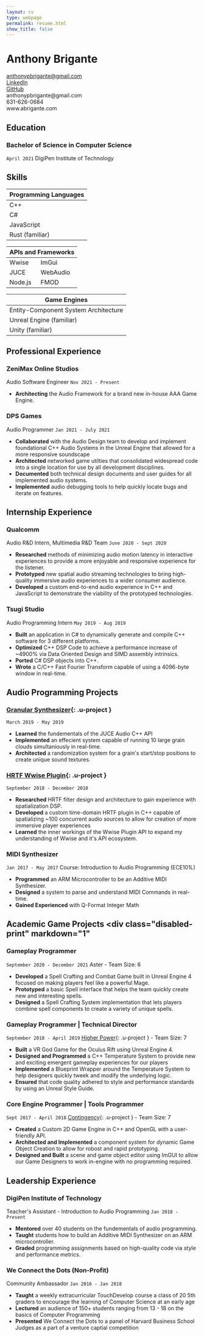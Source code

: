 ```yaml
---
layout: cv
type: webpage
permalink: resume.html
show_title: false
---
```


# Anthony Brigante

<div class="screen-only Grid Grid--gutters large-Grid--fit u-textCenter u-contactInfo">
  <div class="Grid-cell">
    <a href="mailto:anthonyprbrigante@gmail.com" >anthonypbrigante@gmail.com</a>
  </div>
  <div class="Grid-cell">
    <a class="screen-only" href="https://www.linkedin.com/in/apbrigante">LinkedIn</a>
  </div>
  <div class="Grid-cell">
    <a class="screen-only" href="https://www.github.com/abrigante1">GitHub</a>
  </div>
</div>
<div class="print-only Grid Grid--gutters large-Grid--fit u-textCenter u-contactInfo">
  <div class="Grid-cell">
    anthonypbrigante@gmail.com
  </div>
  <div class="Grid-cell">
    631-626-0684
  </div>
  <div class="Grid-cell">
    www.abrigante.com
  </div>
</div>

## Education

### Bachelor of Science in Computer Science
`April 2021` 
DigiPen Institute of Technology

## Skills

<div class="Grid Grid--gutters u-fontScalar center-grid">
  <div class="Grid-cell Grid-cell--centerText center-grid">
    <table class="tg">
    <thead>
      <tr>
        <th class="tg-u0o7">Programming Languages</th>
      </tr>
    </thead>
    <tbody>
      <tr>
        <td class="tg-baqh">C++</td>
      </tr>
      <tr>
        <td class="tg-baqh">C#</td>
      </tr>
      <tr>
        <td class="tg-baqh">JavaScript</td>
      </tr>
      <tr>
        <td class="tg-baqh">Rust (familiar)</td>
      </tr>
    </tbody> 
    </table>
  </div>
  <div class="Grid-cell Grid-cell--centerText">
    <table class="tg">
    <thead>
      <tr>
        <th class="tg-u0o7" colspan="2">APIs and Frameworks</th>
      </tr>
    </thead>
    <tbody>
      <tr>
        <td class="tg-0pky">Wwise</td>
        <td class="tg-0pky">ImGui</td>
      </tr>
      <tr>
        <td class="tg-0pky">JUCE</td>
        <td class="tg-0pky">WebAudio</td>
      </tr>
      <tr>
        <td class="tg-0pky">Node.js</td>
        <td class="tg-0pky">FMOD</td>
      </tr>
    </tbody>
    </table>
  </div>
  <div class="Grid-cell Grid-cell--centerText">
    <table class="tg">
    <thead>
      <tr>
        <th class="tg-u0o7">Game Engines</th>
      </tr>
    </thead>
    <tbody>
      <tr>
        <td class="tg-0pky">Entity-Component System Architecture</td>
      </tr>
      <tr>
        <td class="tg-0pky">Unreal Engine (familiar)</td>
      </tr>
      <tr>
        <td class="tg-0pky">Unity (familiar)</td>
      </tr>
    </tbody>
    </table>
  </div>
</div>

## Professional Experience

### ZeniMax Online Studios
Audio Software Engineer
`Nov 2021 - Present`
- __Architecting__ the Audio Framework for a brand new in-house AAA Game Engine.

### DPS Games
Audio Programmer
`Jan 2021 - July 2021`
- __Collaborated__ with the Audio Design team to develop and implement foundational C++ Audio Systems in the Unreal Engine that
allowed for a more responsive soundscape
- __Architected__ networked game utilties that consolidated widespread code into a single location for use by all development disciplines.
- __Documented__ both technical design documents and user guides for all implemented audio systems.
- __Implemented__ audio debugging tools to help quickly locate bugs and iterate on features.

## Internship Experience

### Qualcomm
Audio R&D Intern, Multimedia R&D Team
`June 2020 - Sept 2020`
- __Researched__ methods of minimizing audio motion latency in interactive experiences to provide a more enjoyable and responsive experience for the listener.
- __Prototyped__ new spatial audio streaming technologies to bring high-quality immersive audio experiences to a wider consumer audience.
- __Developed__ a custom end-to-end audio experience in C++ and JavaScript to demonstrate the viability of the prototyped technologies.

### Tsugi Studio
Audio Programming Intern
`May 2019 - Aug 2019`


- __Built__ an application in C# to dynamically generate and compile C++ software for 3 different platforms.
- __Optimized__ C++ DSP Code to achieve a performance increase of ~4900% via Data Oriented Design and SIMD assembly intrinsics.
- __Ported__ C# DSP objects into C++.
- __Wrote__ a C/C++ Fast Fourier Transform capable of using a 4096-byte window in real-time.


## Audio Programming Projects

### [Granular Synthesizer](portfolio/granular_synth.html){: .u-project }
`March 2019 - May 2019`

- __Learned__ the fundementals of the JUCE Audio C++ API
- __Implemented__ an effecient system capable of running 10 large grain clouds simultaniously in real-time.
- __Architected__ a randomization system for a grain's start/stop positions to create unique sound textures.

### [HRTF Wwise Plugin](portfolio/HRTF.html){: .u-project }
`September 2018 - December 2018` 

- __Researched__ HRTF filter design and architecture to gain experience with spatialization DSP. 
- __Developed__ a custom time-domain HRTF plugin in C++ capable of spatializing ~100 concurrent audio sources to allow for creation of more immersive player experiences
- __Learned__ the inner workings of the Wwise Plugin API to expand my understanding of Wwise and it's API ecosystem.

### MIDI Synthesizer
`Jan 2017 - May 2017`
Course: Introduction to Audio Programming (ECE101L)

- __Programmed__ an ARM Microcontroller to be an Additive MIDI Synthesizer.
- __Designed__  a system to parse and understand MIDI Commands in real-time.
- __Gained Experienced__ with Q-Format Integer Math

## Academic Game Projects <div class="disabled-print" markdown="1"

### Gameplay Programmer
`September 2020 - December 2021`
Aster - Team Size: 6
- __Developed__ a Spell Crafting and Combat Game built in Unreal Engine 4 focused on making players feel like a powerful Mage.
- __Prototyped__ a basic Spell interface that helps the team quickly create new and interesting spells.
- __Designed__ a Spell Crafting System implementation that lets players combine spell components to create a variety of unique spells.

### Gameplay Programmer | Technical Director
`September 2018 - April 2019`
[Higher Power](portfolio/HigherPower.html){: .u-project } - Team Size: 7

- __Built__ a VR God Game for the Oculus Rift using Unreal Engine 4.
- __Designed and Programmed__ a C++ Temperature System to provide new and exciting emergent gameplay experiences for our players
- __Implemented__ a Blueprint Wrapper around the Temperature System to help designers quickly tweek and modify the underlying logic.
- __Ensured__ that code quality adhered to style and performance standards by using an Unreal Style Guide.

### Core Engine Programmer | Tools Programmer
`Sept 2017 - April 2018`
[Contingency](portfolio/ember_editor.html){: .u-project } - Team Size: 7

- __Created__ a Custom 2D Game Engine in C++ and OpenGL with a user-friendly API.
- __Architected and Implemented__ a component system for dynamic Game Object Creation to allow for robost and rapid prototyping.
- __Designed and Built__ a scene and game object editor using ImGUI to allow our Game Designers to work in-engine with no programming required.

</div>

## Leadership Experience

### DigiPen Institute of Technology
Teacher's Assistant - Introduction to Audio Programming
`Jan 2018 - Present`

- __Mentored__ over 40 students on the fundementals of audio programming.
- __Taught__ students how to build an Additive MIDI Synthesizer on an ARM microcontroller.
- __Graded__ programming assignments based on high-quality code via style and performance metrics.

### We Connect the Dots (Non-Profit)
Community Ambassador
`Jan 2016 - Jan 2018`
- __Taught__ a weekly extracurricular TouchDevelop course a class of 20 5th graders to encourage the learning of
Computer Science at an early age
- __Lectured__ an audience of 150+ students ranging from 13 - 18 on the basics of Computer Programming
- __Presented__ We Connect the Dots to a panel of Harvard Business School Judges as a part of a venture captial competition

<!-- ### Footer

Last updated: May 2013 -->


